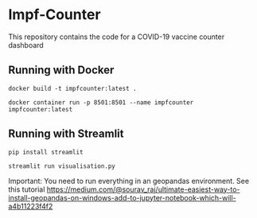 # Impf-Counter

This repository contains the code for a COVID-19 vaccine counter dashboard

## Running with Docker

```
docker build -t impfcounter:latest .

docker container run -p 8501:8501 --name impfcounter impfcounter:latest
```

## Running with Streamlit

```
pip install streamlit

streamlit run visualisation.py
```

Important: You need to run everything in an geopandas environment. See this tutorial https://medium.com/@sourav_raj/ultimate-easiest-way-to-install-geopandas-on-windows-add-to-jupyter-notebook-which-will-a4b11223f4f2

